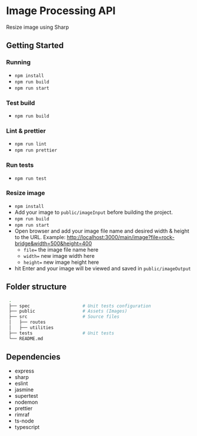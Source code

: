 # Image Processing API

Resize image using Sharp

## Getting Started

### Running

+ `npm install`
+ `npm run build`
+ `npm run start`

### Test build

+ `npm run build`

### Lint & prettier

+ `npm run lint`
+ `npm run prettier`

### Run tests

+ `npm run test`

### Resize image

+ `npm install`
+ Add your image to `public/imageInput` before building the project.
+ `npm run build`
+ `npm run start`
+ Open browser and add your image file name and desired width & height to the URL. Example: <http://localhost:3000/main/image?file=rock-bridge&width=500&height=400>
  + `file=` the image file name here
  + `width=` new image width here
  + `height=` new image height here
+ hit Enter and your image will be viewed and saved in `public/imageOutput`

## Folder structure

```bash
 .
 ├── spec                    # Unit tests configuration
 ├── public                  # Assets (Images)
 ├── src                     # Source files
 │   ├── routes
 │   ├── utilities
 ├── tests                   # Unit tests
 └── README.md
```

## Dependencies

+ express
+ sharp
+ eslint
+ jasmine
+ supertest
+ nodemon
+ prettier
+ rimraf
+ ts-node
+ typescript
